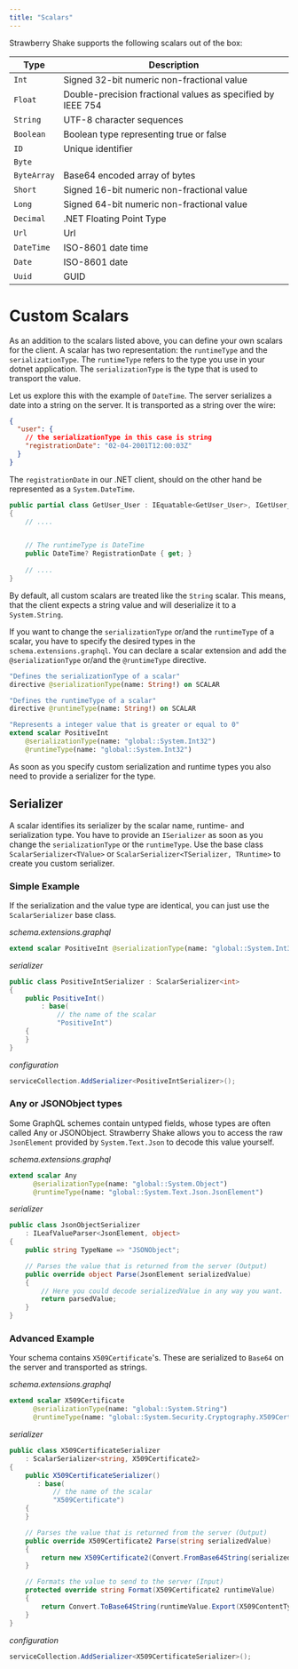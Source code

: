 ```yaml
---
title: "Scalars"
---
```


Strawberry Shake supports the following scalars out of the box:

| Type        | Description                                                 |
| ----------- | ----------------------------------------------------------- |
| `Int`       | Signed 32-bit numeric non-fractional value                  |
| `Float`     | Double-precision fractional values as specified by IEEE 754 |
| `String`    | UTF-8 character sequences                                   |
| `Boolean`   | Boolean type representing true or false                     |
| `ID`        | Unique identifier                                           |
| `Byte`      |                                                             |
| `ByteArray` | Base64 encoded array of bytes                               |
| `Short`     | Signed 16-bit numeric non-fractional value                  |
| `Long`      | Signed 64-bit numeric non-fractional value                  |
| `Decimal`   | .NET Floating Point Type                                    |
| `Url`       | Url                                                         |
| `DateTime`  | ISO-8601 date time                                          |
| `Date`      | ISO-8601 date                                               |
| `Uuid`      | GUID                                                        |

# Custom Scalars
As an addition to the scalars listed above, you can define your own scalars for the client. 
A scalar has two representation: the `runtimeType` and the `serializationType`. 
The `runtimeType` refers to the type you use in your dotnet application. 
The `serializationType` is the type that is used to transport the value. 

Let us explore this with the example of `DateTime`. The server serializes a date into a string on the server.
It is transported as a string over the wire:
```json
{
  "user": {
    // the serializationType in this case is string
    "registrationDate": "02-04-2001T12:00:03Z"
  }
}
```  
The `registrationDate` in our .NET client, should on the other hand be represented as a `System.DateTime`.
```csharp
public partial class GetUser_User : IEquatable<GetUser_User>, IGetUser_User
{
    // ....


    // The runtimeType is DateTime
    public DateTime? RegistrationDate { get; }
    
    // ....
}
```

By default, all custom scalars are treated like the `String` scalar. 
This means, that the client expects a string value and will deserialize it to a `System.String`.

If you want to change the `serializationType` or/and the `runtimeType` of a scalar, you have to specify the desired types in the `schema.extensions.graphql`.
You can declare a scalar extension and add the `@serializationType` or/and the `@runtimeType` directive.

```graphql
"Defines the serializationType of a scalar"
directive @serializationType(name: String!) on SCALAR

"Defines the runtimeType of a scalar"
directive @runtimeType(name: String!) on SCALAR

"Represents a integer value that is greater or equal to 0"
extend scalar PositiveInt 
    @serializationType(name: "global::System.Int32") 
    @runtimeType(name: "global::System.Int32")
```

As soon as you specify custom serialization and runtime types you also need to provide a serializer for the type. 
## Serializer
A scalar identifies its serializer by the scalar name, runtime- and serialization type.
You have to provide an `ISerializer` as soon as you change the `serializationType` or the `runtimeType`. 
Use the base class `ScalarSerializer<TValue>` or `ScalarSerializer<TSerializer, TRuntime>` to create you custom serializer.

### Simple Example
If the serialization and the value type are identical, you can just use the `ScalarSerializer` base class.

_schema.extensions.graphql_
```graphql
extend scalar PositiveInt @serializationType(name: "global::System.Int32") @runtimeType(name: "global::System.Int32")
```

_serializer_
```csharp
public class PositiveIntSerializer : ScalarSerializer<int>
{
    public PositiveInt() 
        : base(
            // the name of the scalar
            "PositiveInt") 
    {
    }
}
```

_configuration_
```csharp
serviceCollection.AddSerializer<PositiveIntSerializer>();
```

### Any or JSONObject types

Some GraphQL schemes contain untyped fields, whose types are often called Any or JSONObject. Strawberry Shake allows
you to access the raw `JsonElement` provided by `System.Text.Json` to decode this value yourself.

_schema.extensions.graphql_
```graphql
extend scalar Any 
      @serializationType(name: "global::System.Object") 
      @runtimeType(name: "global::System.Text.Json.JsonElement")
```

_serializer_
```csharp
public class JsonObjectSerializer 
    : ILeafValueParser<JsonElement, object>
{
	public string TypeName => "JSONObject";

    // Parses the value that is returned from the server (Output)
    public override object Parse(JsonElement serializedValue)
    {
		// Here you could decode serializedValue in any way you want.
        return parsedValue;
    }
}
```

### Advanced Example
Your schema contains `X509Certificate`'s. These are serialized to `Base64` on the server and transported as strings.


_schema.extensions.graphql_
```graphql
extend scalar X509Certificate 
      @serializationType(name: "global::System.String") 
      @runtimeType(name: "global::System.Security.Cryptography.X509Certificates.X509Certificate2")
```

_serializer_
```csharp
public class X509CertificateSerializer 
    : ScalarSerializer<string, X509Certificate2>
{
    public X509CertificateSerializer() 
       : base(
           // the name of the scalar
           "X509Certificate")
    {
    }

    // Parses the value that is returned from the server (Output)
    public override X509Certificate2 Parse(string serializedValue)
    {
        return new X509Certificate2(Convert.FromBase64String(serializedValue));
    }

    // Formats the value to send to the server (Input)
    protected override string Format(X509Certificate2 runtimeValue)
    {
        return Convert.ToBase64String(runtimeValue.Export(X509ContentType.Cert));
    }
}
```

_configuration_
```csharp
serviceCollection.AddSerializer<X509CertificateSerializer>();
```
